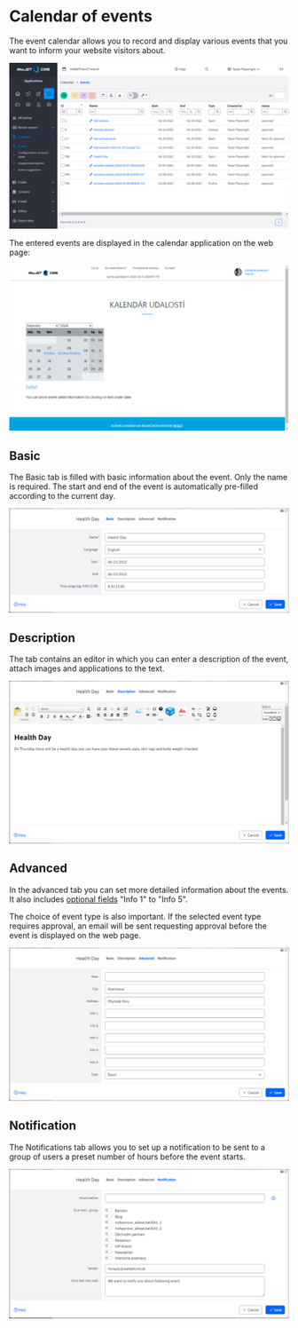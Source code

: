 # Calendar of events

The event calendar allows you to record and display various events that you want to inform your website visitors about.

![](calendar-datatable.png)

The entered events are displayed in the calendar application on the web page:

![](webpage.png)

## Basic

The Basic tab is filled with basic information about the event. Only the name is required. The start and end of the event is automatically pre-filled according to the current day.

![](calendar-editor-basic.png)

## Description

The tab contains an editor in which you can enter a description of the event, attach images and applications to the text.

![](calendar-editor-description.png)

## Advanced

In the advanced tab you can set more detailed information about the events. It also includes [optional fields](../../../frontend/webpages/customfields/README.md) "Info 1" to "Info 5".

The choice of event type is also important. If the selected event type requires approval, an email will be sent requesting approval before the event is displayed on the web page.

![](calendar-editor-advanced.png)

## Notification

The Notifications tab allows you to set up a notification to be sent to a group of users a preset number of hours before the event starts.

![](calendar-editor-notification.png)
